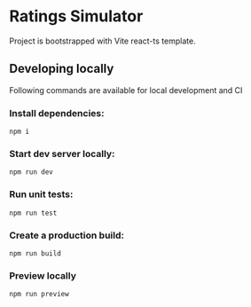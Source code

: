# Ratings Simulator

Project is bootstrapped with Vite react-ts template.

## Developing locally

Following commands are available for local development and CI

### Install dependencies:

```
npm i
```

### Start dev server locally:

```
npm run dev
```

### Run unit tests:

```
npm run test
```

### Create a production build:

```
npm run build
```

### Preview locally

```
npm run preview
```
